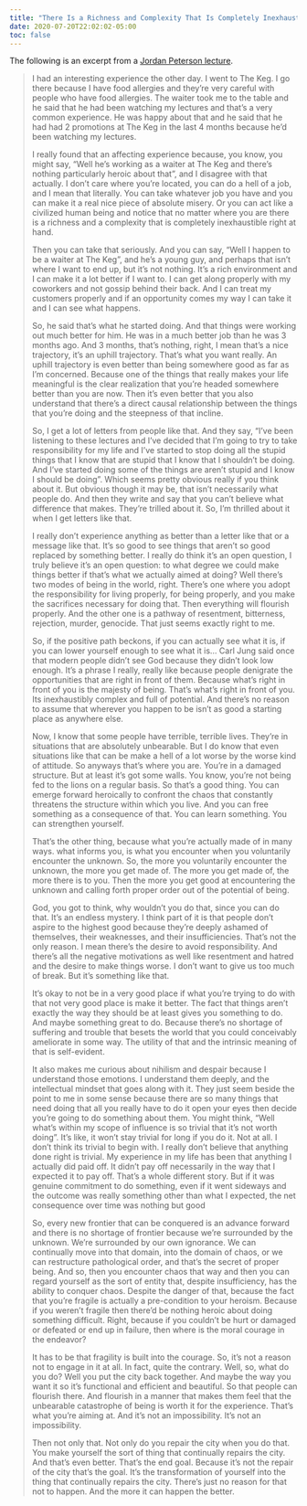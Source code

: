 ```yaml
---
title: "There Is a Richness and Complexity That Is Completely Inexhaustible Right at Hand"
date: 2020-07-20T22:02:02-05:00
toc: false
---
```


The following is an excerpt from a [Jordan Peterson lecture](https://www.youtube.com/watch?v=6gFjB9FTN58&feature=youtu.be&t=479).

<!--more-->

> I had an interesting experience the other day. I went to The Keg. I go there because I have food allergies and they’re very careful with people who have food allergies. The waiter took me to the table and he said that he had been watching my lectures and that’s a very common experience. He was happy about that and he said that he had had 2 promotions at The Keg in the last 4 months because he’d been watching my lectures.
>
> I really found that an affecting experience because, you know, you might say, “Well he’s working as a waiter at The Keg and there’s nothing particularly heroic about that”, and I disagree with that actually. I don’t care where you’re located, you can do a hell of a job, and I mean that literally. You can take whatever job you have and you can make it a real nice piece of absolute misery. Or you can act like a civilized human being and notice that no matter where you are there is a richness and a complexity that is completely inexhaustible right at hand.
>
> Then you can take that seriously. And you can say, “Well I happen to be a waiter at The Keg”, and he’s a young guy, and perhaps that isn’t where I want to end up, but it’s not nothing. It’s a rich environment and I can make it a lot better if I want to. I can get along properly with my coworkers and not gossip behind their back. And I can treat my customers properly and if an opportunity comes my way I can take it and I can see what happens.
>
> So, he said that’s what he started doing. And that things were working out much better for him. He was in a much better job than he was 3 months ago. And 3 months, that’s nothing, right, I mean that’s a nice trajectory, it’s an uphill trajectory. That’s what you want really. An uphill trajectory is even better than being somewhere good as far as I’m concerned. Because one of the things that really makes your life meaningful is the clear realization that you’re headed somewhere better than you are now. Then it’s even better that you also understand that there’s a direct causal relationship between the things that you’re doing and the steepness of that incline.
>
> So, I get a lot of letters from people like that. And they say, “I’ve been listening to these lectures and I’ve decided that I’m going to try to take responsibility for my life and I’ve started to stop doing all the stupid things that I know that are stupid that I know that I shouldn’t be doing. And I’ve started doing some of the things are aren’t stupid and I know I should be doing”. Which seems pretty obvious really if you think about it. But obvious though it may be, that isn’t necessarily what people do. And then they write and say that you can’t believe what difference that makes. They’re trilled about it. So, I’m thrilled about it when I get letters like that.
>
> I really don’t experience anything as better than a letter like that or a message like that. It’s so good to see things that aren’t so good replaced by something better. I really do think it’s an open question, I truly believe it’s an open question: to what degree we could make things better if that’s what we actually aimed at doing? Well there’s two modes of being in the world, right. There’s one where you adopt the responsibility for living properly, for being properly, and you make the sacrifices necessary for doing that. Then everything will flourish properly. And the other one is a pathway of resentment, bitterness, rejection, murder, genocide. That just seems exactly right to me.
>
> So, if the positive path beckons, if you can actually see what it is, if you can lower yourself enough to see what it is… Carl Jung said once that modern people didn’t see God because they didn’t look low enough. It’s a phrase I really, really like because people denigrate the opportunities that are right in front of them. Because what’s right in front of you is the majesty of being. That’s what’s right in front of you. Its inexhaustibly complex and full of potential. And there’s no reason to assume that wherever you happen to be isn’t as good a starting place as anywhere else.
>
> Now, I know that some people have terrible, terrible lives. They’re in situations that are absolutely unbearable. But I do know that even situations like that can be make a hell of a lot worse by the worse kind of attitude. So anyways that’s where you are. You’re in a damaged structure. But at least it’s got some walls. You know, you’re not being fed to the lions on a regular basis. So that’s a good thing. You can emerge forward heroically to confront the chaos that constantly threatens the structure within which you live. And you can free something as a consequence of that. You can learn something. You can strengthen yourself.
>
> That’s the other thing, because what you’re actually made of in many ways. what informs you, is what you encounter when you voluntarily encounter the unknown. So, the more you voluntarily encounter the unknown, the more you get made of. The more you get made of, the more there is to you. Then the more you get good at encountering the unknown and calling forth proper order out of the potential of being.
>
> God, you got to think, why wouldn’t you do that, since you can do that. It’s an endless mystery. I think part of it is that people don’t aspire to the highest good because they’re deeply ashamed of themselves, their weaknesses, and their insufficiencies. That’s not the only reason. I mean there’s the desire to avoid responsibility. And there’s all the negative motivations as well like resentment and hatred and the desire to make things worse. I don’t want to give us too much of break. But it’s something like that.
>
> It’s okay to not be in a very good place if what you’re trying to do with that not very good place is make it better. The fact that things aren’t exactly the way they should be at least gives you something to do. And maybe something great to do. Because there’s no shortage of suffering and trouble that besets the world that you could conceivably ameliorate in some way. The utility of that and the intrinsic meaning of that is self-evident.
>
> It also makes me curious about nihilism and despair because I understand those emotions. I understand them deeply, and the intellectual mindset that goes along with it. They just seem beside the point to me in some sense because there are so many things that need doing that all you really have to do it open your eyes then decide you’re going to do something about them. You might think, “Well what’s within my scope of influence is so trivial that it’s not worth doing”. It’s like, it won’t stay trivial for long if you do it. Not at all. I don’t think its trivial to begin with. I really don’t believe that anything done right is trivial. My experience in my life has been that anything I actually did paid off. It didn’t pay off necessarily in the way that I expected it to pay off. That’s a whole different story. But if it was genuine commitment to do something, even if it went sideways and the outcome was really something other than what I expected, the net consequence over time was nothing but good
>
> So, every new frontier that can be conquered is an advance forward and there is no shortage of frontier because we’re surrounded by the unknown. We’re surrounded by our own ignorance. We can continually move into that domain, into the domain of chaos, or we can restructure pathological order, and that’s the secret of proper being. And so, then you encounter chaos that way and then you can regard yourself as the sort of entity that, despite insufficiency, has the ability to conquer chaos. Despite the danger of that, because the fact that you’re fragile is actually a pre-condition to your heroism. Because if you weren’t fragile then there’d be nothing heroic about doing something difficult. Right, because if you couldn’t be hurt or damaged or defeated or end up in failure, then where is the moral courage in the endeavor?
>
> It has to be that fragility is built into the courage. So, it’s not a reason not to engage in it at all. In fact, quite the contrary. Well, so, what do you do? Well you put the city back together. And maybe the way you want it so it’s functional and efficient and beautiful. So that people can flourish there. And flourish in a manner that makes them feel that the unbearable catastrophe of being is worth it for the experience. That’s what you’re aiming at. And it’s not an impossibility. It’s not an impossibility.
>
> Then not only that. Not only do you repair the city when you do that. You make yourself the sort of thing that continually repairs the city. And that’s even better. That’s the end goal. Because it’s not the repair of the city that’s the goal. It’s the transformation of yourself into the thing that continually repairs the city. There’s just no reason for that not to happen. And the more it can happen the better.
